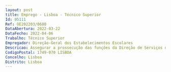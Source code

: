 ```yaml
--- 
layout: post
title: Emprego - Lisboa - Técnico Superior
Id: 95111
Ref: OE202203/0680
DataAbertura: 2022-03-22
DataFecho: 2022-04-06
Trabalho: Técnico Superior
Empregador: Direção-Geral dos Estabelecimentos Escolares
Descricao: Assegurar a prossecução das funções da Direção de Serviços de Segurança Escolar (DSSE)   Elaborar e proceder à implementação das medidas necessárias para prevenir e combater situações de insegurança e violência escolar   Estabelecer prioridades de intervenção e parcerias com outras entidades da administração central ou descentralizadas   Conceber, implementar e desenvolver procedimentos de monitorização e acompanhamento em matéria de segurança escolar   Promover e acompanhar programas de intervenção na área da segurança escolar   Conceber instrumentos, procedimentos e recursos que contribuam para a resolução de problemas identificados pelas escolas   Realizar visitas e reuniões de trabalho nas escolas   Organizar ações de formação específicas sobre segurança escolar, dirigidas ao pessoal docente e não docente das escolas.
CodigoPostal: 1749-070 LISBOA
Concelho: Lisboa
Distrito: Lisboa
--- 
```

